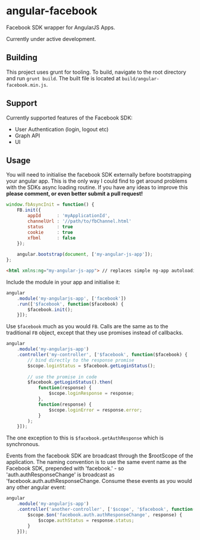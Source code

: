 # angular-facebook

Facebook SDK wrapper for AngularJS Apps.

Currently under active development.

## Building

This project uses grunt for tooling. To build, navigate to the root directory and run `grunt build`. The built file is located at `build/angular-facebook.min.js`.

## Support

Currently supported features of the Facebook SDK:

* User Authentication (login, logout etc)
* Graph API
* UI

## Usage

You will need to initialise the facebook SDK externally before bootstrapping your angular app. This is the only way I could find to get around problems with the SDKs async loading routine. If you have any ideas to improve this **please comment, or even better submit a pull request!**

```javascript
window.fbAsyncInit = function() {
    FB.init({
        appId      : 'myApplicationId',
        channelUrl : '//path/to/fbChannel.html'
        status     : true
        cookie     : true
        xfbml      : false
    });
    
    angular.bootstrap(document, ['my-angular-js-app']);
};
```
```html
<html xmlns:ng="my-angular-js-app"> // replaces simple ng-app autoloading
```

Include the module in your app and initialise it:
```javascript
angular
    .module('my-angularjs-app', ['facebook'])
    .run(['$facebook', function($facebook) {
        $facebook.init();
    }]);
```

Use `$facebook` much as you would `FB`. Calls are the same as to the traditional `FB` object, except that they use promises instead of callbacks.
```javascript
angular
    .module('my-angularjs-app')
    .controller('my-controller', ['$facebook', function($facebook) {
        // bind directly to the response promise
        $scope.loginStatus = $facebook.getLoginStatus();
        
        // use the promise in code
        $facebook.getLoginStatus().then(
            function(response) {
                $scope.loginResponse = response;
            },
            function(response) {
                $scope.loginError = response.error;
            }
        );
    }]);
```

The one exception to this is `$facebook.getAuthResponse` which is synchronous.

Events from the facebook SDK are broadcast through the $rootScope of the application. The naming convention is to use the same event name as the Facebook SDK, prepended with 'facebook.' - so 'auth.authResponseChange' is broadcast as 'facebook.auth.authResponseChange. Consume these events as you would any other angular event:
```javascript
angular
    .module('my-angularjs-app')
    .controller('another-controller', ['$scope', '$facebook', function($scope, $facebook) {
        $scope.$on('facebook.auth.authResponseChange', response) {
            $scope.authStatus = response.status;
        }
    }]);
```
